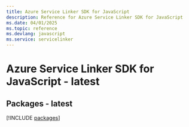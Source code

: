 ```yaml
---
title: Azure Service Linker SDK for JavaScript
description: Reference for Azure Service Linker SDK for JavaScript
ms.date: 04/01/2025
ms.topic: reference
ms.devlang: javascript
ms.service: servicelinker
---
```

# Azure Service Linker SDK for JavaScript - latest
## Packages - latest
[!INCLUDE [packages](service-linker-index.md)]